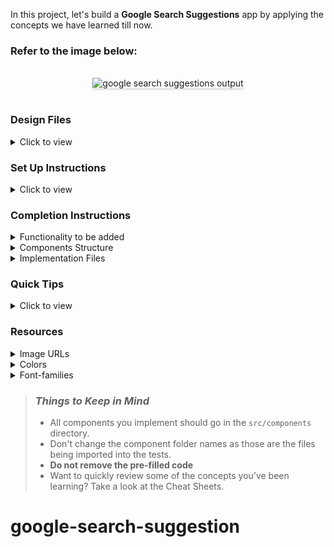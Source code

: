 In this project, let's build a **Google Search Suggestions** app by applying the concepts we have learned till now.

### Refer to the image below:

<br/>
<div style="text-align: center;">
    <img src="https://assets.ccbp.in/frontend/content/react-js/google-search-suggestions-output.gif" alt="google search suggestions output" style="max-width:70%;box-shadow:0 2.8px 2.2px rgba(0, 0, 0, 0.12)">
</div>
<br/>

### Design Files

<details>
<summary>Click to view</summary>

- [Extra Small (Size < 576px) and Small (Size >= 576px)](https://assets.ccbp.in/frontend/content/react-js/google-search-suggestions-sm-output.png)
- [Medium (Size >= 768px), Large (Size >= 992px) and Extra Large (Size >= 1200px)](https://assets.ccbp.in/frontend/content/react-js/google-search-suggestions-lg-output.png)

</details>

### Set Up Instructions

<details>
<summary>Click to view</summary>

- Download dependencies by running `npm install`
- Start up the app using `npm start`
</details>

### Completion Instructions

<details>
<summary>Functionality to be added</summary>
<br/>

The app must have the following functionalities

- Initially, all suggestions in the `suggestionsList` should be displayed
- When a value is provided in the search input, then display the suggestions which includes the search input irrespective of case
- When the arrow of a suggestion is clicked, then the value of the search input should be updated with the respective suggestion clicked
- The `GoogleSuggestions` component receives the `suggestionsList` as a prop. It consists of a list of suggestion objects with the following properties in each suggestion object

  |    Key     | Data Type |
  | :--------: | :-------: |
  |     id     |  Number   |
  | suggestion |  String   |

</details>

<details>
<summary>Components Structure</summary>

<br/>
<div style="text-align: center;">
    <img src="https://assets.ccbp.in/frontend/content/react-js/google-search-suggestions-component-structure-breakdown.png" alt="google search suggestions component structure" style="max-width:100%;box-shadow:0 2.8px 2.2px rgba(0, 0, 0, 0.12)">
</div>
<br/>

</details>

<details>
<summary>Implementation Files</summary>
<br/>

Use these files to complete the implementation:

- `src/components/GoogleSuggestions/index.js`
- `src/components/GoogleSuggestions/index.css`
- `src/components/SuggestionItem/index.js`
- `src/components/SuggestionItem/index.css`
</details>

### Quick Tips

<details>
<summary>Click to view</summary>
<br>

- You can use the `box-shadow` CSS property to apply the box-shadow effect to containers

  ```
    box-shadow: 0px 4px 16px 0px #bfbfbf;
  ```

  <br/>
   <img src="https://assets.ccbp.in/frontend/content/react-js/box-shadow-img.png" alt="box shadow" style="width:200px" />

- You can use the `cursor` CSS property to specify the mouse cursor to be displayed when pointing over an element

  ```
    cursor: pointer;
  ```

  <br/>
   <img src="https://assets.ccbp.in/frontend/content/react-js/cursor-pointer-img.png" alt="cursor pointer" style="width:100px" />

- You can use the below `outline` CSS property for buttons and input elements to remove the highlighting when the elements are clicked

  ```
    outline: none;
  ```

</details>

### Resources

<details>
<summary>Image URLs</summary>

- [https://assets.ccbp.in/frontend/react-js/google-logo.png](https://assets.ccbp.in/frontend/react-js/google-logo.png) alt should be **google logo**
- [https://assets.ccbp.in/frontend/react-js/google-search-icon.png](https://assets.ccbp.in/frontend/react-js/google-search-icon.png) alt should be **search icon**
- [https://assets.ccbp.in/frontend/react-js/diagonal-arrow-left-up.png](https://assets.ccbp.in/frontend/react-js/diagonal-arrow-left-up.png) alt should be **arrow**

</details>

<details>
<summary>Colors</summary>

<br/>

<div style="background-color: #bfbfbf; width: 150px; padding: 10px; color: white">Hex: #bfbfbf</div>
<div style="background-color: #64748b; width: 150px; padding: 10px; color: white">Hex: #64748b</div>
<div style="background-color: #475569; width: 150px; padding: 10px; color: white">Hex: #475569</div>

</details>

<details>
<summary>Font-families</summary>

- Roboto

</details>

> ### _Things to Keep in Mind_
>
> - All components you implement should go in the `src/components` directory.
> - Don't change the component folder names as those are the files being imported into the tests.
> - **Do not remove the pre-filled code**
> - Want to quickly review some of the concepts you’ve been learning? Take a look at the Cheat Sheets.
# google-search-suggestion
